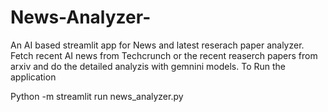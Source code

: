 # News-Analyzer-
An AI based streamlit app for News and latest reserach paper analyzer. 
Fetch recent AI news from Techcrunch or the recent reaserch papers from arxiv and do the detailed analyzis with gemnini models. 
To Run the application 

Python -m streamlit run news_analyzer.py
